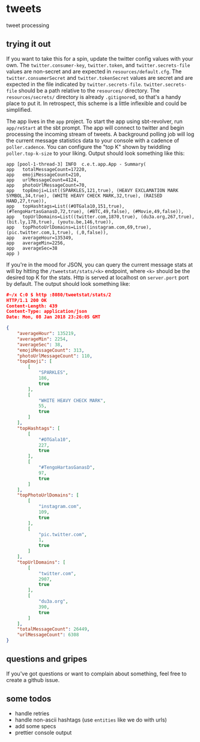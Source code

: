 # tweets
tweet processing

## trying it out

If you want to take this for a spin, update the twitter config values with your own. The `twitter.consumer-key`, `twitter.token`, and `twitter.secrets-file` values are non-secret and are expected in `resources/default.cfg`. The `twitter.consumerSecret` and `twitter.tokenSecret` values are secret and are expected in the file indicated by `twitter.secrets-file`. `twitter.secrets-file` should be a path relative to the `resources/` directory. The `resources/secrets/` directory is already `.gitignore`d, so that's a handy place to put it. In retrospect, this scheme is a little inflexible and could be simplified. 

The app lives in the `app` project. To start the app using sbt-revolver, run `app/reStart` at the sbt prompt. The app will connect to twitter and begin processing the incoming stream of tweets. A background polling job will log the current message statistics data to your console with a cadence of `poller.cadence`. You can configure the "top K" shown by twiddling `poller.top-k-size` to your liking. Output should look something like this:
```
app [pool-1-thread-3] INFO  c.e.t.app.App - Summary(
app   totalMessageCount=17220,
app   emojiMessageCount=210,
app   urlMessageCount=4124,
app   photoUrlMessageCount=70,
app   topEmoji=List((SPARKLES,121,true), (HEAVY EXCLAMATION MARK SYMBOL,34,true), (WHITE HEAVY CHECK MARK,32,true), (RAISED HAND,27,true)),
app   topHashtags=List((#OTGala10,151,true), (#TengoHartasGanasD,72,true), (#BTC,49,false), (#Movie,49,false)),
app   topUrlDomains=List((twitter.com,1870,true), (du3a.org,267,true), (bit.ly,178,true), (youtu.be,146,true)),
app   topPhotoUrlDomains=List((instagram.com,69,true), (pic.twitter.com,1,true), (,0,false)),
app   averageHour=135349,
app   averageMin=2256,
app   averageSec=38
app )
```

If you're in the mood for JSON, you can query the current message stats at will by hitting the `/tweetstat/stats/<k>` endpoint, where `<k>` should be the desired top K for the stats. Http is served at localhost on `server.port` port by default. The output should look something like:
```json
#~/x C:0 $ http :8080/tweetstat/stats/2
HTTP/1.1 200 OK
Content-Length: 439
Content-Type: application/json
Date: Mon, 08 Jan 2018 23:26:05 GMT

{
    "averageHour": 135219,
    "averageMin": 2254,
    "averageSec": 38,
    "emojiMessageCount": 313,
    "photoUrlMessageCount": 110,
    "topEmoji": [
        [
            "SPARKLES",
            186,
            true
        ],
        [
            "WHITE HEAVY CHECK MARK",
            55,
            true
        ]
    ],
    "topHashtags": [
        [
            "#OTGala10",
            227,
            true
        ],
        [
            "#TengoHartasGanasD",
            97,
            true
        ]
    ],
    "topPhotoUrlDomains": [
        [
            "instagram.com",
            109,
            true
        ],
        [
            "pic.twitter.com",
            1,
            true
        ]
    ],
    "topUrlDomains": [
        [
            "twitter.com",
            2907,
            true
        ],
        [
            "du3a.org",
            390,
            true
        ]
    ],
    "totalMessageCount": 26449,
    "urlMessageCount": 6308
}
```

## questions and gripes
If you've got questions or want to complain about something, feel free to create a github issue.

## some todos
- handle retries
- handle non-ascii hashtags (use `entities` like we do with urls)
- add some specs
- prettier console output
